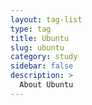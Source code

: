 ```yaml
---
layout: tag-list
type: tag
title: Ubuntu
slug: ubuntu
category: study
sidebar: false
description: >
  About Ubuntu
---
```

